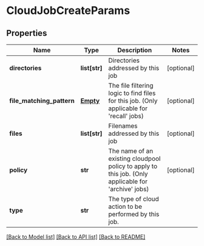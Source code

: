 # CloudJobCreateParams

## Properties
Name | Type | Description | Notes
------------ | ------------- | ------------- | -------------
**directories** | **list[str]** | Directories addressed by this job | [optional] 
**file_matching_pattern** | [**Empty**](Empty.md) | The file filtering logic to find files for this job. (Only applicable for &#39;recall&#39; jobs) | [optional] 
**files** | **list[str]** | Filenames addressed by this job | [optional] 
**policy** | **str** | The name of an existing cloudpool policy to apply to this job. (Only applicable for &#39;archive&#39; jobs) | [optional] 
**type** | **str** | The type of cloud action to be performed by this job. | 

[[Back to Model list]](../README.md#documentation-for-models) [[Back to API list]](../README.md#documentation-for-api-endpoints) [[Back to README]](../README.md)



